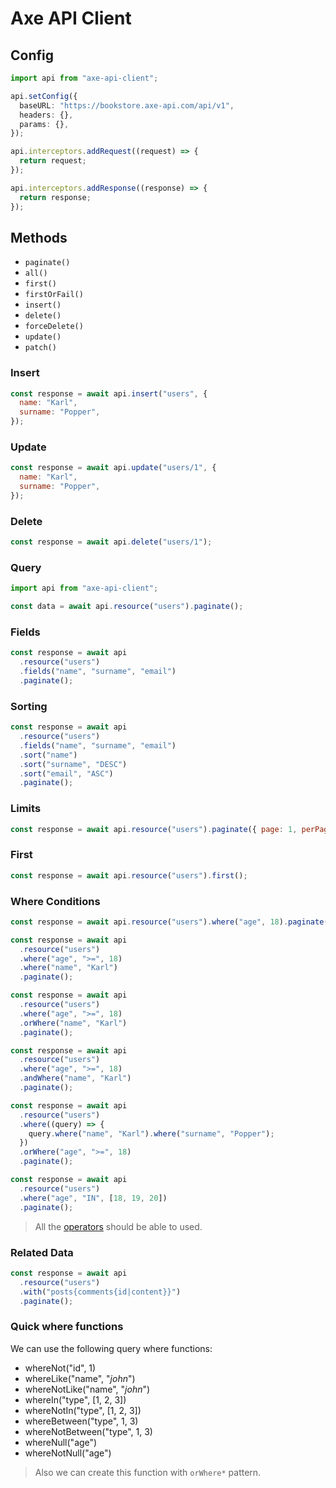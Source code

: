 # Axe API Client

## Config

```ts
import api from "axe-api-client";

api.setConfig({
  baseURL: "https://bookstore.axe-api.com/api/v1",
  headers: {},
  params: {},
});

api.interceptors.addRequest((request) => {
  return request;
});

api.interceptors.addResponse((response) => {
  return response;
});
```

## Methods

- `paginate()`
- `all()`
- `first()`
- `firstOrFail()`
- `insert()`
- `delete()`
- `forceDelete()`
- `update()`
- `patch()`

### Insert

```js
const response = await api.insert("users", {
  name: "Karl",
  surname: "Popper",
});
```

### Update

```js
const response = await api.update("users/1", {
  name: "Karl",
  surname: "Popper",
});
```

### Delete

```js
const response = await api.delete("users/1");
```

### Query

```js
import api from "axe-api-client";

const data = await api.resource("users").paginate();
```

### Fields

```js
const response = await api
  .resource("users")
  .fields("name", "surname", "email")
  .paginate();
```

### Sorting

```js
const response = await api
  .resource("users")
  .fields("name", "surname", "email")
  .sort("name")
  .sort("surname", "DESC")
  .sort("email", "ASC")
  .paginate();
```

### Limits

```js
const response = await api.resource("users").paginate({ page: 1, perPage: 25 });
```

### First

```js
const response = await api.resource("users").first();
```

### Where Conditions

```js
const response = await api.resource("users").where("age", 18).paginate();
```

```js
const response = await api
  .resource("users")
  .where("age", ">=", 18)
  .where("name", "Karl")
  .paginate();
```

```js
const response = await api
  .resource("users")
  .where("age", ">=", 18)
  .orWhere("name", "Karl")
  .paginate();
```

```js
const response = await api
  .resource("users")
  .where("age", ">=", 18)
  .andWhere("name", "Karl")
  .paginate();
```

```js
const response = await api
  .resource("users")
  .where((query) => {
    query.where("name", "Karl").where("surname", "Popper");
  })
  .orWhere("age", ">=", 18)
  .paginate();
```

```js
const response = await api
  .resource("users")
  .where("age", "IN", [18, 19, 20])
  .paginate();
```

> All the [operators](https://axe-api.com/basics/queries/index.html#operators) should be able to used.

### Related Data

```js
const response = await api
  .resource("users")
  .with("posts{comments{id|content}}")
  .paginate();
```

### Quick where functions

We can use the following query where functions:

- whereNot("id", 1)
- whereLike("name", "_john_")
- whereNotLike("name", "_john_")
- whereIn("type", [1, 2, 3])
- whereNotIn("type", [1, 2, 3])
- whereBetween("type", 1, 3)
- whereNotBetween("type", 1, 3)
- whereNull("age")
- whereNotNull("age")

> Also we can create this function with `orWhere*` pattern.
